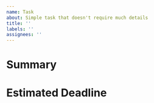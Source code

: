 ```yaml
---
name: Task
about: Simple task that doesn't require much details
title: ''
labels: ''
assignees: ''
---
```


# Summary

# Estimated Deadline

